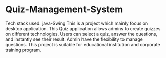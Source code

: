# Quiz-Management-System

Tech stack used: java-Swing
This is a project which mainly focus on desktop application.
This Quiz application allows admins to create quizzes on different technologies. 
Users can select a quiz, answer the questions, and instantly see their result. Admin have the flexibility to manage questions. 
This project is suitable for educational institution and corporate training program.

